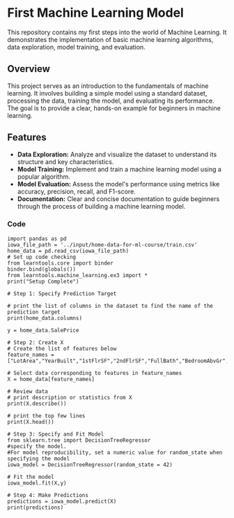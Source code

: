 # First Machine Learning Model

This repository contains my first steps into the world of Machine Learning. It demonstrates the implementation of basic machine learning algorithms, data exploration, model training, and evaluation.

## Overview

This project serves as an introduction to the fundamentals of machine learning. It involves building a simple model using a standard dataset, processing the data, training the model, and evaluating its performance. The goal is to provide a clear, hands-on example for beginners in machine learning.

## Features

- **Data Exploration:** Analyze and visualize the dataset to understand its structure and key characteristics.
- **Model Training:** Implement and train a machine learning model using a popular algorithm.
- **Model Evaluation:** Assess the model's performance using metrics like accuracy, precision, recall, and F1-score.
- **Documentation:** Clear and concise documentation to guide beginners through the process of building a machine learning model.


### Code
```
import pandas as pd
iowa_file_path = '../input/home-data-for-ml-course/train.csv'
home_data = pd.read_csv(iowa_file_path)
# Set up code checking
from learntools.core import binder
binder.bind(globals())
from learntools.machine_learning.ex3 import *
print("Setup Complete")

# Step 1: Specify Prediction Target

# print the list of columns in the dataset to find the name of the prediction target
print(home_data.columns)

y = home_data.SalePrice

# Step 2: Create X
# Create the list of features below
feature_names = ["LotArea","YearBuilt","1stFlrSF","2ndFlrSF","FullBath","BedroomAbvGr","TotRmsAbvGrd"]

# Select data corresponding to features in feature_names
X = home_data[feature_names]

# Review data
# print description or statistics from X
print(X.describe())

# print the top few lines
print(X.head())

# Step 3: Specify and Fit Model
from sklearn.tree import DecisionTreeRegressor
#specify the model. 
#For model reproducibility, set a numeric value for random_state when specifying the model
iowa_model = DecisionTreeRegressor(random_state = 42)

# Fit the model
iowa_model.fit(X,y)

# Step 4: Make Predictions
predictions = iowa_model.predict(X)
print(predictions)

```


